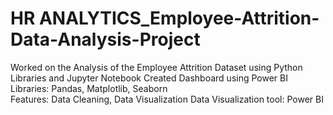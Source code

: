 # HR ANALYTICS_Employee-Attrition-Data-Analysis-Project
Worked on the Analysis of the Employee Attrition Dataset using Python Libraries and Jupyter Notebook
Created Dashboard using Power BI
Libraries: Pandas, Matplotlib, Seaborn                
Features: Data Cleaning, Data Visualization
Data Visualization tool: Power BI
